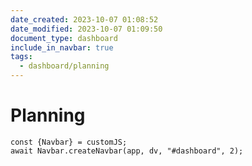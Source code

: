 ```yaml
---
date_created: 2023-10-07 01:08:52
date_modified: 2023-10-07 01:09:50
document_type: dashboard
include_in_navbar: true
tags:
  - dashboard/planning
---
```

# Planning

```dataviewjs
const {Navbar} = customJS;
await Navbar.createNavbar(app, dv, "#dashboard", 2); 
```
